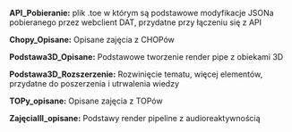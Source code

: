 **API_Pobieranie:** plik .toe w którym są podstawowe modyfikacje JSONa pobieranego przez webclient DAT, przydatne przy łączeniu się z API

**Chopy_Opisane:** Opisane zajęcia z CHOPów

**Podstawa3D_Opisane:** Podstawowe tworzenie render pipe z obiekami 3D

**Podstawa3D_Rozszerzenie:** Rozwinięcie tematu, więcej elementów, przydatne do poszerzenia i utrwalenia wiedzy

**TOPy_opisane:** Opisane zajęcia z TOPów

**ZajęciaIII_opisane:** Podstawy render pipeline z audioreaktywnością



